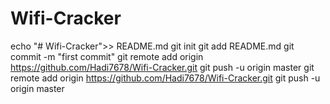 # Wifi-Cracker

echo "# Wifi-Cracker">> README.md
git init
git add README.md
git commit -m "first commit"
git remote add origin https://github.com/Hadi7678/Wifi-Cracker.git
git push -u origin master
git remote add origin https://github.com/Hadi7678/Wifi-Cracker.git
git push -u origin master
